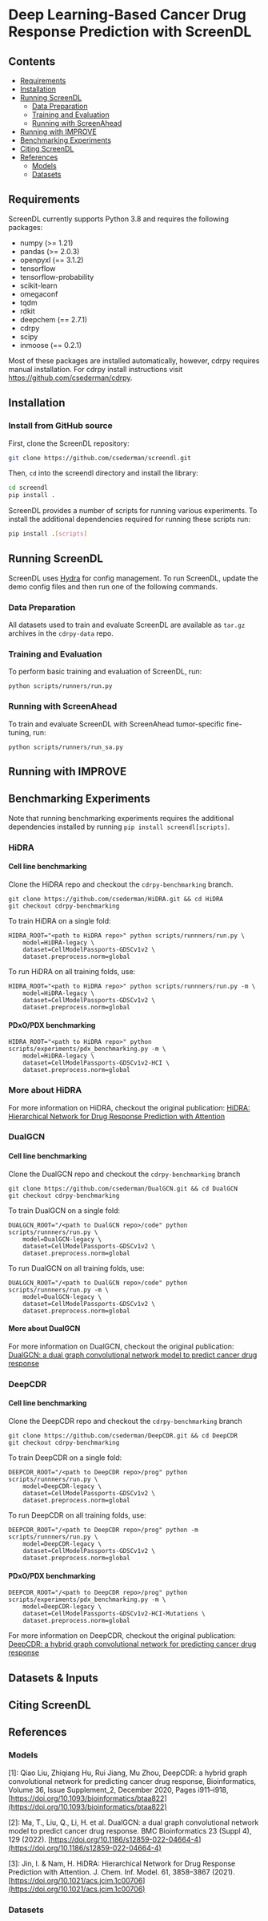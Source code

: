 # Deep Learning-Based Cancer Drug Response Prediction with ScreenDL

## Contents

* [Requirements](#requirements)
* [Installation](#installation)
* [Running ScreenDL](#running-screendl)
    * [Data Preparation](#data-preparation)
    * [Training and Evaluation](#training-and-evaluation)
    * [Running with ScreenAhead](#running-with-screenahead)
* [Running with IMPROVE](#running-with-improve)
* [Benchmarking Experiments](#benchmarking-experiments)
* [Citing ScreenDL](#citing-screendl)
* [References](#references)
    * [Models](#models)
    * [Datasets](#datasets)

## Requirements

ScreenDL currently supports Python 3.8 and requires the following packages:
- numpy (>= 1.21)
- pandas (>= 2.0.3)
- openpyxl (== 3.1.2)
- tensorflow
- tensorflow-probability
- scikit-learn
- omegaconf
- tqdm
- rdkit
- deepchem (== 2.7.1)
- cdrpy
- scipy
- inmoose (== 0.2.1)

Most of these packages are installed automatically, however, cdrpy requires manual installation. For cdrpy install instructions visit https://github.com/csederman/cdrpy.

## Installation

### Install from GitHub source

First, clone the ScreenDL repository:

```bash
git clone https://github.com/csederman/screendl.git
```

Then, `cd` into the screendl directory and install the library:

```bash
cd screendl
pip install .
```

ScreenDL provides a number of scripts for running various experiments. To install the additional dependencies required for running these scripts run:

```bash
pip install .[scripts]
```

## Running ScreenDL

ScreenDL uses [Hydra](https://hydra.cc/) for config management. To run ScreenDL, update the demo config files and then run one of the following commands.

### Data Preparation

All datasets used to train and evaluate ScreenDL are available as `tar.gz` archives in the `cdrpy-data` repo.

### Training and Evaluation

To perform basic training and evaluation of ScreenDL, run:

```{bash}
python scripts/runners/run.py
```

### Running with ScreenAhead

To train and evaluate ScreenDL with ScreenAhead tumor-specific fine-tuning, run:

```{bash}
python scripts/runners/run_sa.py
```

## Running with IMPROVE

## Benchmarking Experiments

Note that running benchmarking experiments requires the additional dependencies installed by running `pip install screendl[scripts]`.

### HiDRA

#### Cell line benchmarking

Clone the HiDRA repo and checkout the `cdrpy-benchmarking` branch.

```{bash}
git clone https://github.com/csederman/HiDRA.git && cd HiDRA
git checkout cdrpy-benchmarking
```

To train HiDRA on a single fold:

```{bash}
HIDRA_ROOT="<path to HiDRA repo>" python scripts/runnners/run.py \
    model=HiDRA-legacy \
    dataset=CellModelPassports-GDSCv1v2 \
    dataset.preprocess.norm=global
```

To run HiDRA on all training folds, use:

```{bash}
HIDRA_ROOT="<path to HiDRA repo>" python scripts/runnners/run.py -m \
    model=HiDRA-legacy \
    dataset=CellModelPassports-GDSCv1v2 \
    dataset.preprocess.norm=global
```

#### PDxO/PDX benchmarking

```{bash}
HIDRA_ROOT="<path to HiDRA repo>" python scripts/experiments/pdx_benchmarking.py -m \
    model=HiDRA-legacy \
    dataset=CellModelPassports-GDSCv1v2-HCI \
    dataset.preprocess.norm=global
```

### More about HiDRA

For more information on HiDRA, checkout the original publication: [HiDRA: Hierarchical Network for Drug Response Prediction with Attention](https://doi.org/10.1021/acs.jcim.1c00706)

### DualGCN

#### Cell line benchmarking

Clone the DualGCN repo and checkout the `cdrpy-benchmarking` branch

```{bash}
git clone https://github.com/csederman/DualGCN.git && cd DualGCN
git checkout cdrpy-benchmarking
```

To train DualGCN on a single fold:

```{bash}
DUALGCN_ROOT="/<path to DualGCN repo>/code" python scripts/runnners/run.py \
    model=DualGCN-legacy \
    dataset=CellModelPassports-GDSCv1v2 \
    dataset.preprocess.norm=global
```

To run DualGCN on all training folds, use:

```{bash}
DUALGCN_ROOT="/<path to DualGCN repo>/code" python scripts/runnners/run.py -m \
    model=DualGCN-legacy \
    dataset=CellModelPassports-GDSCv1v2 \
    dataset.preprocess.norm=global
```

#### More about DualGCN

For more information on DualGCN, checkout the original publication: [DualGCN: a dual graph convolutional network model to predict cancer drug response](https://doi.org/10.1186/s12859-022-04664-4)

### DeepCDR

#### Cell line benchmarking

Clone the DeepCDR repo and checkout the `cdrpy-benchmarking` branch

```{bash}
git clone https://github.com/csederman/DeepCDR.git && cd DeepCDR
git checkout cdrpy-benchmarking
```

To train DeepCDR on a single fold:

```{bash}
DEEPCDR_ROOT="/<path to DeepCDR repo>/prog" python scripts/runnners/run.py \
    model=DeepCDR-legacy \
    dataset=CellModelPassports-GDSCv1v2 \
    dataset.preprocess.norm=global
```

To run DeepCDR on all training folds, use:

```{bash}
DEEPCDR_ROOT="/<path to DeepCDR repo>/prog" python -m scripts/runnners/run.py \
    model=DeepCDR-legacy \
    dataset=CellModelPassports-GDSCv1v2 \
    dataset.preprocess.norm=global
```

#### PDxO/PDX benchmarking

```{bash}
DEEPCDR_ROOT="/<path to DeepCDR repo>/prog" python scripts/experiments/pdx_benchmarking.py -m \
    model=DeepCDR-legacy \
    dataset=CellModelPassports-GDSCv1v2-HCI-Mutations \
    dataset.preprocess.norm=global
```

For more information on DeepCDR, checkout the original publication: [DeepCDR: a hybrid graph convolutional network for predicting cancer drug response](https://doi.org/10.1093/bioinformatics/btaa822)

## Datasets & Inputs

## Citing ScreenDL

## References

### Models

[1]: Qiao Liu, Zhiqiang Hu, Rui Jiang, Mu Zhou, DeepCDR: a hybrid graph convolutional network for predicting cancer drug response, Bioinformatics, Volume 36, Issue Supplement_2, December 2020, Pages i911–i918, [https://doi.org/10.1093/bioinformatics/btaa822](https://doi.org/10.1093/bioinformatics/btaa822)

[2]: Ma, T., Liu, Q., Li, H. et al. DualGCN: a dual graph convolutional network model to predict cancer drug response. BMC Bioinformatics 23 (Suppl 4), 129 (2022). [https://doi.org/10.1186/s12859-022-04664-4](https://doi.org/10.1186/s12859-022-04664-4)

[3]: Jin, I. & Nam, H. HiDRA: Hierarchical Network for Drug Response Prediction with Attention. J. Chem. Inf. Model. 61, 3858–3867 (2021). [https://doi.org/10.1021/acs.jcim.1c00706](https://doi.org/10.1021/acs.jcim.1c00706)

### Datasets

